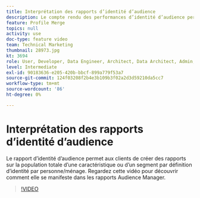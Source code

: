 ```yaml
---
title: Interprétation des rapports d’identité d’audience
description: Le compte rendu des performances d’identité d’audience permet aux clients de créer des rapports sur la population totale d’une caractéristique ou d’un segment par définition d’identité par personne/ménage. Regardez cette vidéo pour découvrir comment elle se manifeste dans les rapports Audience Manager.
feature: Profile Merge
topics: null
activity: use
doc-type: feature video
team: Technical Marketing
thumbnail: 28973.jpg
kt: 3694
role: User, Developer, Data Engineer, Architect, Data Architect, Admin, Leader
level: Intermediate
exl-id: 90183636-e205-420b-bbcf-899a779f53a7
source-git-commit: 124f03208f2b4e3b109b3f02a2d3d59210da5cc7
workflow-type: tm+mt
source-wordcount: '86'
ht-degree: 0%

---
```


# Interprétation des rapports d’identité d’audience

Le rapport d’identité d’audience permet aux clients de créer des rapports sur la population totale d’une caractéristique ou d’un segment par définition d’identité par personne/ménage. Regardez cette vidéo pour découvrir comment elle se manifeste dans les rapports Audience Manager.

>[!VIDEO](https://video.tv.adobe.com/v/28973/?quality=12)
